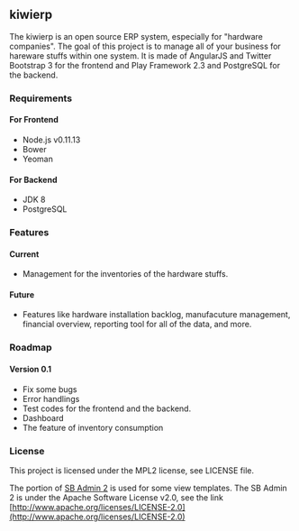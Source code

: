 ## kiwierp

The kiwierp is an open source ERP system, especially for "hardware companies". The goal of this project is to manage all of your business for hareware stuffs within one system. It is made of AngularJS and Twitter Bootstrap 3 for the frontend and Play Framework 2.3 and PostgreSQL for the backend.

### Requirements

#### For Frontend
* Node.js v0.11.13
* Bower
* Yeoman

#### For Backend
* JDK 8
* PostgreSQL

### Features

#### Current
* Management for the inventories of the hardware stuffs.

#### Future
* Features like hardware installation backlog, manufacuture management, financial overview, reporting tool for all of the data, and more.

### Roadmap

#### Version 0.1
* Fix some bugs
* Error handlings
* Test codes for the frontend and the backend.
* Dashboard
* The feature of inventory consumption

### License

This project is licensed under the MPL2 license, see LICENSE file.

The portion of [SB Admin 2](https://github.com/IronSummitMedia/startbootstrap/tree/gh-pages/templates/sb-admin-2) is used for some view templates. The SB Admin 2 is under the Apache Software License v2.0, see the link [http://www.apache.org/licenses/LICENSE-2.0](http://www.apache.org/licenses/LICENSE-2.0)
